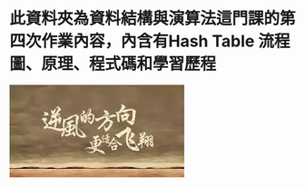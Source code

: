# 此資料夾為資料結構與演算法這門課的第四次作業內容，內含有Hash Table 流程圖、原理、程式碼和學習歷程
<img src='https://github.com/yen880405/yenlin/blob/master/image/423.jpg'>

